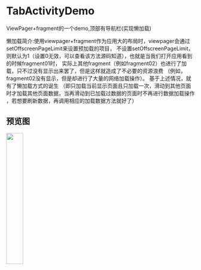 # TabActivityDemo
ViewPager+fragment的一个demo,顶部有导航栏(实现懒加载)

懒加载简介:使用viewpager+fragment作为应用大的布局时，viewpager会通过setOffscreenPageLimit来设置预加载的项目，
不设置setOffscreenPageLimit，则默认为1（设置0无效，可以查看该方法源码知道），也就是当我们打开应用看到的时候fragment01时，
实际上其他fragment（例如fragment02）也进行了加载，只不过没有显示出来罢了，但是这样就造成了不必要的资源浪费
（例如，fragment02没有显示，但是却进行了大量的网络加载操作）。
基于上述情况，就有了懒加载方式的诞生
（即只加载当前显示页面且只加载一次，滑动到其他页面时才加载其他页面数据，当再滑动到已加载过数据的页面时不再进行数据加载操作
，若想要刷新数据，再调用相应的加载数据方法就好了）

## 预览图
<img src="https://github.com/wenwenwen888/TabActivityDemo/blob/master/preview/preview.gif" width="30%" height="30%"></br>
